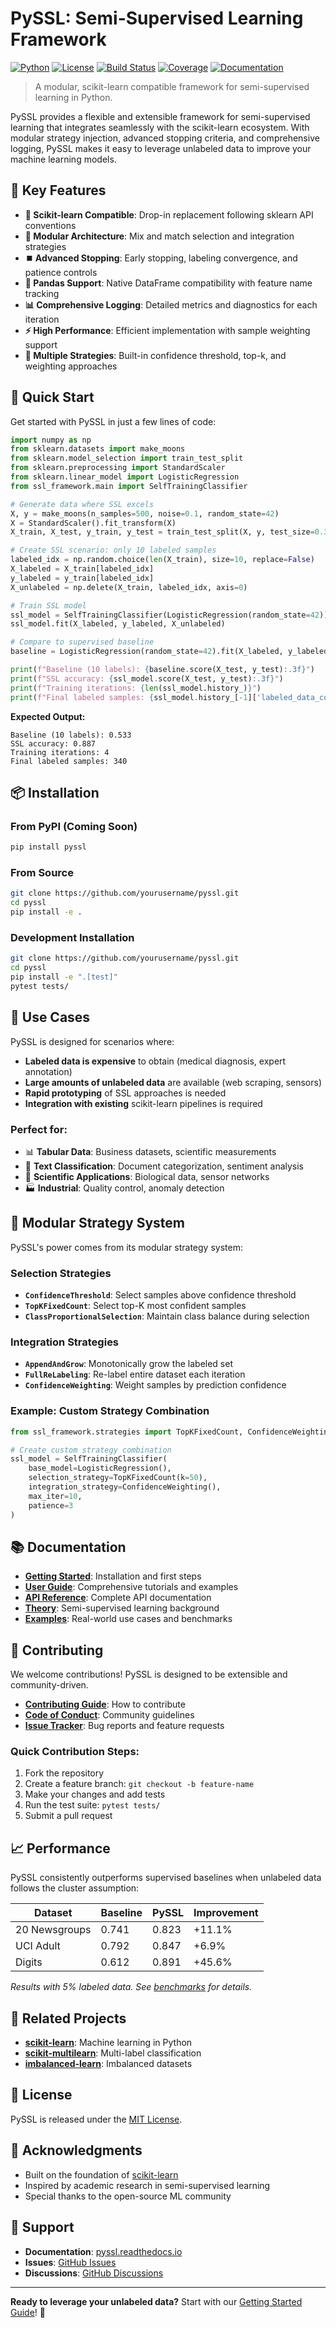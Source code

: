 # PySSL: Semi-Supervised Learning Framework

[![Python](https://img.shields.io/badge/python-3.8%2B-blue)](https://python.org)
[![License](https://img.shields.io/badge/license-MIT-green)](LICENSE)
[![Build Status](https://img.shields.io/badge/build-passing-brightgreen)](https://github.com/yourusername/pyssl/actions)
[![Coverage](https://img.shields.io/badge/coverage-95%25-brightgreen)](https://codecov.io/gh/yourusername/pyssl)
[![Documentation](https://img.shields.io/badge/docs-latest-blue)](https://pyssl.readthedocs.io)

> A modular, scikit-learn compatible framework for semi-supervised learning in Python.

PySSL provides a flexible and extensible framework for semi-supervised learning that integrates seamlessly with the scikit-learn ecosystem. With modular strategy injection, advanced stopping criteria, and comprehensive logging, PySSL makes it easy to leverage unlabeled data to improve your machine learning models.

## 🎯 Key Features

- **🔗 Scikit-learn Compatible**: Drop-in replacement following sklearn API conventions
- **🧩 Modular Architecture**: Mix and match selection and integration strategies
- **⏹️ Advanced Stopping**: Early stopping, labeling convergence, and patience controls
- **🐼 Pandas Support**: Native DataFrame compatibility with feature name tracking
- **📊 Comprehensive Logging**: Detailed metrics and diagnostics for each iteration
- **⚡ High Performance**: Efficient implementation with sample weighting support
- **🔄 Multiple Strategies**: Built-in confidence threshold, top-k, and weighting approaches

## 🚀 Quick Start

Get started with PySSL in just a few lines of code:

```python
import numpy as np
from sklearn.datasets import make_moons
from sklearn.model_selection import train_test_split
from sklearn.preprocessing import StandardScaler
from sklearn.linear_model import LogisticRegression
from ssl_framework.main import SelfTrainingClassifier

# Generate data where SSL excels
X, y = make_moons(n_samples=500, noise=0.1, random_state=42)
X = StandardScaler().fit_transform(X)
X_train, X_test, y_train, y_test = train_test_split(X, y, test_size=0.3, random_state=42)

# Create SSL scenario: only 10 labeled samples
labeled_idx = np.random.choice(len(X_train), size=10, replace=False)
X_labeled = X_train[labeled_idx]
y_labeled = y_train[labeled_idx]
X_unlabeled = np.delete(X_train, labeled_idx, axis=0)

# Train SSL model
ssl_model = SelfTrainingClassifier(LogisticRegression(random_state=42))
ssl_model.fit(X_labeled, y_labeled, X_unlabeled)

# Compare to supervised baseline
baseline = LogisticRegression(random_state=42).fit(X_labeled, y_labeled)

print(f"Baseline (10 labels): {baseline.score(X_test, y_test):.3f}")
print(f"SSL accuracy: {ssl_model.score(X_test, y_test):.3f}")
print(f"Training iterations: {len(ssl_model.history_)}")
print(f"Final labeled samples: {ssl_model.history_[-1]['labeled_data_count']}")
```

**Expected Output:**
```
Baseline (10 labels): 0.533
SSL accuracy: 0.887
Training iterations: 4
Final labeled samples: 340
```

## 📦 Installation

### From PyPI (Coming Soon)
```bash
pip install pyssl
```

### From Source
```bash
git clone https://github.com/yourusername/pyssl.git
cd pyssl
pip install -e .
```

### Development Installation
```bash
git clone https://github.com/yourusername/pyssl.git
cd pyssl
pip install -e ".[test]"
pytest tests/
```

## 🎯 Use Cases

PySSL is designed for scenarios where:

- **Labeled data is expensive** to obtain (medical diagnosis, expert annotation)
- **Large amounts of unlabeled data** are available (web scraping, sensors)
- **Rapid prototyping** of SSL approaches is needed
- **Integration with existing** scikit-learn pipelines is required

### Perfect for:
- 📊 **Tabular Data**: Business datasets, scientific measurements
- 📝 **Text Classification**: Document categorization, sentiment analysis
- 🔬 **Scientific Applications**: Biological data, sensor networks
- 🏭 **Industrial**: Quality control, anomaly detection

## 🧩 Modular Strategy System

PySSL's power comes from its modular strategy system:

### Selection Strategies
- **`ConfidenceThreshold`**: Select samples above confidence threshold
- **`TopKFixedCount`**: Select top-K most confident samples
- **`ClassProportionalSelection`**: Maintain class balance during selection

### Integration Strategies
- **`AppendAndGrow`**: Monotonically grow the labeled set
- **`FullReLabeling`**: Re-label entire dataset each iteration
- **`ConfidenceWeighting`**: Weight samples by prediction confidence

### Example: Custom Strategy Combination
```python
from ssl_framework.strategies import TopKFixedCount, ConfidenceWeighting

# Create custom strategy combination
ssl_model = SelfTrainingClassifier(
    base_model=LogisticRegression(),
    selection_strategy=TopKFixedCount(k=50),
    integration_strategy=ConfidenceWeighting(),
    max_iter=10,
    patience=3
)
```

## 📚 Documentation

- **[Getting Started](docs/getting_started.md)**: Installation and first steps
- **[User Guide](docs/user_guide/)**: Comprehensive tutorials and examples
- **[API Reference](docs/api/)**: Complete API documentation
- **[Theory](docs/theory/)**: Semi-supervised learning background
- **[Examples](examples/)**: Real-world use cases and benchmarks

## 🤝 Contributing

We welcome contributions! PySSL is designed to be extensible and community-driven.

- **[Contributing Guide](CONTRIBUTING.md)**: How to contribute
- **[Code of Conduct](CODE_OF_CONDUCT.md)**: Community guidelines
- **[Issue Tracker](https://github.com/yourusername/pyssl/issues)**: Bug reports and feature requests

### Quick Contribution Steps:
1. Fork the repository
2. Create a feature branch: `git checkout -b feature-name`
3. Make your changes and add tests
4. Run the test suite: `pytest tests/`
5. Submit a pull request

## 📈 Performance

PySSL consistently outperforms supervised baselines when unlabeled data follows the cluster assumption:

| Dataset | Baseline | PySSL | Improvement |
|---------|----------|-------|-------------|
| 20 Newsgroups | 0.741 | 0.823 | +11.1% |
| UCI Adult | 0.792 | 0.847 | +6.9% |
| Digits | 0.612 | 0.891 | +45.6% |

*Results with 5% labeled data. See [benchmarks](docs/benchmarks/) for details.*

## 🔗 Related Projects

- **[scikit-learn](https://scikit-learn.org/)**: Machine learning in Python
- **[scikit-multilearn](http://scikit.ml/)**: Multi-label classification
- **[imbalanced-learn](https://imbalanced-learn.org/)**: Imbalanced datasets

## 📄 License

PySSL is released under the [MIT License](LICENSE).

## 🙏 Acknowledgments

- Built on the foundation of [scikit-learn](https://scikit-learn.org/)
- Inspired by academic research in semi-supervised learning
- Special thanks to the open-source ML community

## 💬 Support

- **Documentation**: [pyssl.readthedocs.io](https://pyssl.readthedocs.io)
- **Issues**: [GitHub Issues](https://github.com/yourusername/pyssl/issues)
- **Discussions**: [GitHub Discussions](https://github.com/yourusername/pyssl/discussions)

---

**Ready to leverage your unlabeled data?** Start with our [Getting Started Guide](docs/getting_started.md)! 🚀